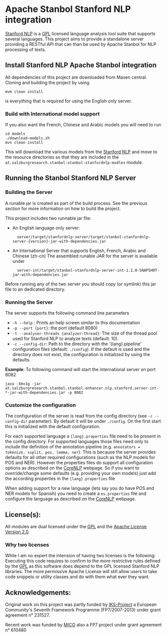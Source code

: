 Apache Stanbol Stanford NLP integration
================

[Stanford NLP](http://www-nlp.stanford.edu/) is a [GPL](http://www.fsf.org/licenses/gpl.html) licensed language analysis tool suite that supports several languages. This project aims to provide a standalone server providing a RESTful API that can than be used by Apache Stanbol for NLP processing of texts.

## Install Stanford NLP Apache Stanbol integration

All dependencies of this project are downloaded from Maven central. Cloning and building the project by using 

    mvm clean install
    
is everything that is required for using the English only server.

### Build with International model support

If you also want the French, Chinese and Arabic models you will need to run

    cd models
    ./download-models.sh
    mvn clean install
    
This will download the various models from the [Stanford NLP](http://www-nlp.stanford.edu/) and move to the resource directories so that they are included in the `at.salzburgresearch.stanbol:stanbol-stanfordnlp-modles` module.


## Running the Stanbol Stanford NLP Server

### Building the Server

A runable jar is created as part of the build process. See the previous section for more information on how to build the project. 

This project includes two runnable jar file:

* An English language only server: 

        server/target/stanfordnlp-server/target/stanbol-stanfordnlp-server-{version}-jar-with-dependencies.jar

* An International Server that supports English, French, Arabic and Chinese (zh-cn)
 The assembled runable JAR for the server is available under

        server-int/target/stanbol-stanfordnlp-server-int-1.1.0-SNAPSHOT-jar-with-dependencies.jar
    

Before running any of the two server you should copy (or symlink) this jar file to an dedicated directory.

### Running the Server

The server supports the following command line parameters

* `-h --help` : Prints an help screen similar to this documentation
* `-p --port {port}`: the port (default 8080)
* `-t --analyser-threads {analyzer-thread}`: The size of the thread pool used for Stanford NLP to analyze texts (default: 10).
* `-c --config-dir`: Path to the directory with the '{lang}.pipeline' configuration files (default: `./config`). If the default is used and the directory does not exist, the configuration is initialized by using the defaults.

__Example__: To following command will start the international server on port 8082

    java -Xmx1g -jar at.salzburgresearch.stanbol.stanbol.enhancer.nlp.stanford.server-int-*-jar-with-dependencies.jar -p 8082

### Customize the configuration

The configuration of the server is read from the config directory (see `-c --config-dir` parameter). By default it will be under `./config`. On the first start this is initialized with the default configuration.

For each supported language a `{lang}.properties` file need to be present in the config directory. For supported languages those files need only to include the definition of the annotation pipeline (e.g. `annotators = tokenize, ssplit, pos, lemma, ner`). This is because the server provides defaults for all other required configurations (such as the NLP models for POS and NER). However the properties files do support all configuration options as described on the [CoreNLP](http://www-nlp.stanford.edu/software/corenlp.shtml) webpage. So if you want to override/change some defaults (e.g. providing your own models) just add the according properties in the `{lang}.properties` file

When adding support for a new language (lets say you do have POS and NER models for Spanish) you need to create a `es.properties` file and configure the language as described on the [CoreNLP](http://www-nlp.stanford.edu/software/corenlp.shtml) webpage.


License(s):
-----------

All modules are dual licensed under the [GPL](http://www.fsf.org/licenses/gpl.html) and the [Apache License Version 2.0](LICENSE).

### Why two licenses

While I am no expert the intension of having two licenses is the following: Executing this code requires to confirm to the more restrictive rules defined by the [GPL](http://www.fsf.org/licenses/gpl.html) as this software does depend to the GPL licensed Stanford NLP libraries. The more permissive Apache License will still allow users to take code snippets or utility classes and do with them what ever they want.

Acknowledgements:
-----------------

Original work on this project was partly funded by [IKS-Project](http://iks-project.eu/) a European Community's Seventh Framework Programme (FP7/2007-2013) under grant agreement n° 231527.

Recent work was funded by [MICO](http://www.mico-project.eu/) also a FP7 project under grant agreement n° 610480

